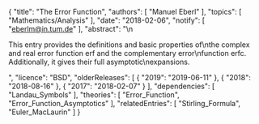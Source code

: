 {
    "title": "The Error Function",
    "authors": [
        "Manuel Eberl"
    ],
    "topics": [
        "Mathematics/Analysis"
    ],
    "date": "2018-02-06",
    "notify": [
        "eberlm@in.tum.de"
    ],
    "abstract": "\n<p> This entry provides the definitions and basic properties of\nthe complex and real error function erf and the complementary error\nfunction erfc. Additionally, it gives their full asymptotic\nexpansions. </p>",
    "licence": "BSD",
    "olderReleases": [
        {
            "2019": "2019-06-11"
        },
        {
            "2018": "2018-08-16"
        },
        {
            "2017": "2018-02-07"
        }
    ],
    "dependencies": [
        "Landau_Symbols"
    ],
    "theories": [
        "Error_Function",
        "Error_Function_Asymptotics"
    ],
    "relatedEntries": [
        "Stirling_Formula",
        "Euler_MacLaurin"
    ]
}